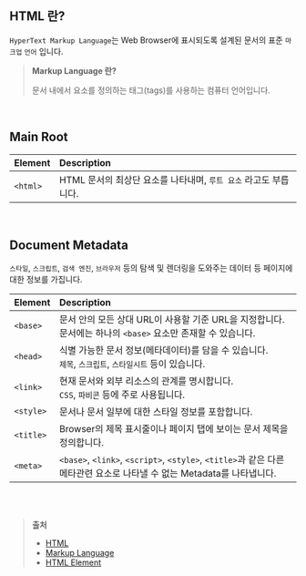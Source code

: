 ## HTML 란?

`HyperText Markup Language`는 Web Browser에 표시되도록 설계된 문서의 표준 `마크업` `언어` 입니다.

> **Markup Language 란?**
>
> 문서 내에서 요소를 정의하는 태그(tags)를 사용하는 컴퓨터 언어입니다.
>

<br />


## Main Root

|Element|Description|
|:---|:---|
|`<html>`| HTML 문서의 최상단 요소를 나타내며, `루트 요소` 라고도 부릅니다. |

<br />


## Document Metadata

`스타일`, `스크립트`, `검색 엔진`, `브라우저` 등의 탐색 및 렌더링을 도와주는 데이터 등 페이지에 대한 정보를 가집니다.

|Element|Description|
|:---|:---|
|`<base>`| 문서 안의 모든 상대 URL이 사용할 기준 URL을 지정합니다. <br />문서에는 하나의 `<base>` 요소만 존재할 수 있습니다. |
|`<head>`| 식별 가능한 문서 정보(메타데이터)를 담을 수 있습니다. <br /> `제목`, `스크립트`, `스타일시트` 등이 있습니다. |
|`<link>`| 현재 문서와 외부 리소스의 관계를 명시합니다. <br /> `CSS`, `파비콘` 등에 주로 사용됩니다. |
|`<style>`| 문서나 문서 일부에 대한 스타일 정보를 포함합니다. |
|`<title>`| Browser의 제목 표시줄이나 페이지 탭에 보이는 문서 제목을 정의합니다. |
|`<meta>`| `<base>`, `<link>`, `<script>`, `<style>`, `<title>`과 같은 다른 메타관련 요소로 나타낼 수 없는 Metadata를 나타냅니다. |

<br />
<br />


> **출처**
>
> - [HTML](https://en.wikipedia.org/wiki/HTML)
> - [Markup Language](https://en.wikipedia.org/wiki/Markup_language)
> - [HTML Element](https://developer.mozilla.org/en-US/docs/Web/HTML/Element)
>